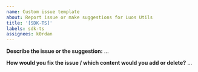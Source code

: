 ```yaml
---
name: Custom issue template
about: Report issue or make suggestions for Luos Utils
title: '[SDK-TS]'
labels: sdk-ts
assignees: k0rdan
---
```


**Describe the issue or the suggestion:**
...

**How would you fix the issue / which content would you add or delete?**
...
